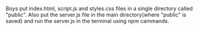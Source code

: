 Boys put index.html, script.js and styles.css files in a single directory called "public".
Also put the server.js file in the main directory(where "public" is saved) and run the server.js in the terminal using npm cammands.
